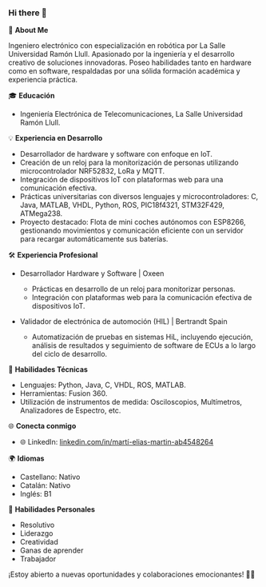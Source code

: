 ### Hi there 👋


🚀 **About Me**

Ingeniero electrónico con especialización en robótica por La Salle Universidad Ramón Llull. Apasionado por la ingeniería y el desarrollo creativo de soluciones innovadoras. Poseo habilidades tanto en hardware como en software, respaldadas por una sólida formación académica y experiencia práctica.

🎓 **Educación**
- Ingeniería Electrónica de Telecomunicaciones, La Salle Universidad Ramón Llull.

💡 **Experiencia en Desarrollo**
- Desarrollador de hardware y software con enfoque en IoT.
- Creación de un reloj para la monitorización de personas utilizando microcontrolador NRF52832, LoRa y MQTT.
- Integración de dispositivos IoT con plataformas web para una comunicación efectiva.
- Prácticas universitarias con diversos lenguajes y microcontroladores: C, Java, MATLAB, VHDL, Python, ROS, PIC18f4321, STM32F429, ATMega238.
- Proyecto destacado: Flota de mini coches autónomos con ESP8266, gestionando movimientos y comunicación eficiente con un servidor para recargar automáticamente sus baterías.

🛠️ **Experiencia Profesional**
- Desarrollador Hardware y Software | Oxeen
  - Prácticas en desarrollo de un reloj para monitorizar personas.
  - Integración con plataformas web para la comunicación efectiva de dispositivos IoT.

- Validador de electrónica de automoción (HIL) | Bertrandt Spain
  - Automatización de pruebas en sistemas HiL, incluyendo ejecución, análisis de resultados y seguimiento de software de ECUs a lo largo del ciclo de desarrollo.

🔧 **Habilidades Técnicas**
- Lenguajes: Python, Java, C, VHDL, ROS, MATLAB.
- Herramientas: Fusion 360.
- Utilización de instrumentos de medida: Osciloscopios, Multímetros, Analizadores de Espectro, etc.

🌐 **Conecta conmigo**
- 🌐 LinkedIn: [linkedin.com/in/martí-elias-martin-ab4548264](https://www.linkedin.com/in/mart%C3%AD-elias-martin-ab4548264)

🌍 **Idiomas**
- Castellano: Nativo
- Catalán: Nativo
- Inglés: B1

💼 **Habilidades Personales**
- Resolutivo
- Liderazgo
- Creatividad
- Ganas de aprender
- Trabajador

¡Estoy abierto a nuevas oportunidades y colaboraciones emocionantes! 👋✨
